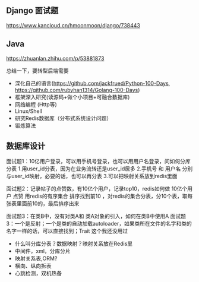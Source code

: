 

## Django 面试题
https://www.kancloud.cn/hmoonmoon/django/738443

## Java
https://zhuanlan.zhihu.com/p/53881873


总结一下，要转型后端需要
* 深化自己的语言(https://github.com/jackfrued/Python-100-Days, https://github.com/rubyhan1314/Golang-100-Days)
* 框架深入研究(读源码+做个小项目+可融合数据库)
* 网络编程 (Http等)
* Linux/Shell
* 研究Redis数据库（分布式系统设计问题）
* 锻炼算法

## 数据库设计

面试题1：10亿用户登录，可以用手机号登录，也可以用用户名登录，问如何分库分表
1.用user_id分表，因为在业务流转还是user_id居多
2.手机号 和 用户名 分别与user_id映射，必要的话，也可以再分表
3.可以把映射关系放到redis里面

面试题2：记录帖子的点赞数，有10亿个用户，记录top10，redis如何做
10亿个用户 点赞 用redis的有序集合 排序找到前10 ，对redis的集合分表，分10个表，取每张表里面前10的，最后排序出来

面试题3：在类B中，没有对类A和 类A对象的引入，如何在类B中使用A
面试题3：一个是反射；一个是类的自动加载autoloader，如果类所在文件的名字和类的名字一样的话，可以直接找到；Trait 这个我还没用过

* 什么叫分库分表？数据映射？映射关系放在Redis里
* 中间件，xml，分库分片
* 映射关系表,ORM?
* 横向、纵向拆表
* 心跳检测，双机热备


